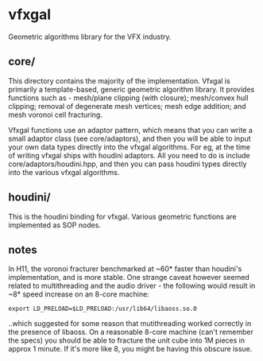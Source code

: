 vfxgal
======

Geometric algorithms library for the VFX industry.

core/
-----
This directory contains the majority of the implementation. Vfxgal is primarily a template-based, generic geometric
algorithm library. It provides functions such as - mesh/plane clipping (with closure); mesh/convex hull clipping;
removal of degenerate mesh vertices; mesh edge addition; and mesh voronoi cell fracturing.

Vfxgal functions use an adaptor pattern, which means that you can write a small adaptor class (see core/adaptors),
and then you will be able to input your own data types directly into the vfxgal algorithms. For eg, at the time of
writing vfxgal ships with houdini adaptors. All you need to do is include core/adaptors/houdini.hpp, and then you
can pass houdini types directly into the various vfxgal algorithms.

houdini/
--------
This is the houdini binding for vfxgal. Various geometric functions are implemented as SOP nodes.

notes
-----
In H11, the voronoi fracturer benchmarked at ~60* faster than houdini's implementation, and is more stable. One 
strange caveat however seemed related to multithreading and the audio driver - the following would result in ~8* 
speed increase on an 8-core machine:

    export LD_PRELOAD=$LD_PRELOAD:/usr/lib64/libaoss.so.0

..which suggested for some reason that mutithreading worked correctly in the presence of libaoss. On a reasonable
8-core machine (can't remember the specs) you should be able to fracture the unit cube into 1M pieces in approx
1 minute. If it's more like 8, you might be having this obscure issue.
